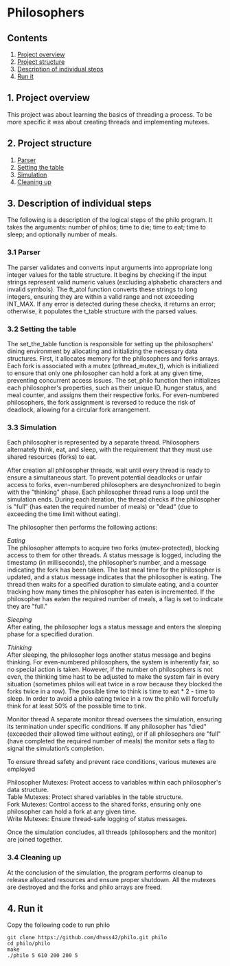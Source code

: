 # Philosophers

## Contents

1. [Project overview](#1-Project-overview)
2. [Project structure](#2-Project-structure)
3. [Description of individual steps](#3-Description-of-individual-steps)
4. [Run it](#4-Run-it)

## 1. Project overview
This project was about learning the basics of threading a process. To be more specific it was about creating threads and implementing mutexes.

## 2. Project structure

1.  [Parser](#31-Parser)
2.  [Setting the table](#32-Setting-the-table)
3.  [Simulation](#33-Simulation)
4.  [Cleaning up](##34-Cleaning-up)

## 3. Description of individual steps

The following is a description of the logical steps of the philo program. It takes the arguments: number of philos; time to die; time to eat; time to sleep; and optionally number of meals.

### 3.1 Parser

The parser validates and converts input arguments into appropriate long integer values for the table structure. It begins by checking if the input strings represent valid numeric values (excluding alphabetic characters and invalid symbols). The ft_atol function converts these strings to long integers, ensuring they are within a valid range and not exceeding INT_MAX. If any error is detected during these checks, it returns an error; otherwise, it populates the t_table structure with the parsed values.

### 3.2 Setting the table

The set_the_table function is responsible for setting up the philosophers' dining environment by allocating and initializing the necessary data structures. First, it allocates memory for the philosophers and forks arrays. Each fork is associated with a mutex (pthread_mutex_t), which is initialized to ensure that only one philosopher can hold a fork at any given time, preventing concurrent access issues. The set_philo function then initializes each philosopher's properties, such as their unique ID, hunger status, and meal counter, and assigns them their respective forks. For even-numbered philosophers, the fork assignment is reversed to reduce the risk of deadlock, allowing for a circular fork arrangement.

### 3.3 Simulation

Each philosopher is represented by a separate thread. Philosophers alternately think, eat, and sleep, with the requirement that they must use shared resources (forks) to eat.

After creation all philosopher threads, wait until every thread is ready to ensure a simultaneous start. To prevent potential deadlocks or unfair access to forks, even-numbered philosophers are desynchronized to begin with the "thinking" phase. Each philosopher thread runs a loop until the simulation ends. During each iteration, the thread checks if the philosopher is "full" (has eaten the required number of meals) or "dead" (due to exceeding the time limit without eating).

The philosopher then performs the following actions:

*Eating*  
The philosopher attempts to acquire two forks (mutex-protected), blocking access to them for other threads. A status message is logged, including the timestamp (in milliseconds), the philosopher’s number, and a message indicating the fork has been taken. The last meal time for the philosopher is updated, and a status message indicates that the philosopher is eating. The thread then waits for a specified duration to simulate eating, and a counter tracking how many times the philosopher has eaten is incremented. If the philosopher has eaten the required number of meals, a flag is set to indicate they are "full."

*Sleeping*  
After eating, the philosopher logs a status message and enters the sleeping phase for a specified duration.

*Thinking*  
After sleeping, the philosopher logs another status message and begins thinking.
For even-numbered philosophers, the system is inherently fair, so no special action is taken. However, if the number oh philosophers is not even, the thinking time hast to be adjusted to make the system fair in every situation (sometimes philos will eat twice in a row because they blocked the forks twice in a row). The possible time to think is time to eat * 2 - time to sleep. In order to avoid a philo eating twice in a row the philo will forcefully think for at least 50% of the possible time to tink.

Monitor thread
A separate monitor thread oversees the simulation, ensuring its termination under specific conditions. If any philosopher has "died" (exceeded their allowed time without eating), or
if all philosophers are "full" (have completed the required number of meals) the monitor sets a flag to signal the simulation’s completion.
    
To ensure thread safety and prevent race conditions, various mutexes are employed

Philosopher Mutexes: Protect access to variables within each philosopher's data structure.  
Table Mutexes: Protect shared variables in the table structure.  
Fork Mutexes: Control access to the shared forks, ensuring only one philosopher can hold a fork at any given time.  
Write Mutexes: Ensure thread-safe logging of status messages.  

Once the simulation concludes, all threads (philosophers and the monitor) are joined together.

### 3.4 Cleaning up

At the conclusion of the simulation, the program performs cleanup to release allocated resources and ensure proper shutdown. All the mutexes are destroyed and the forks and philo arrays are freed.

## 4. Run it

Copy the following code to run philo 

```
git clone https://github.com/dhuss42/philo.git philo
cd philo/philo
make
./philo 5 610 200 200 5
```
